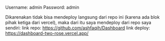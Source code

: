 Username: admin
Password: admin

Dikarenakan tidak bisa mendeploy langsung dari repo ini (karena ada blok pihak ketiga dari vercel), maka dari itu saya mendeploy dari repo saya sendiri:
link repo: https://github.com/ashfaqih/Dashboard
link deploy: https://dashboard-two-rose.vercel.app/
